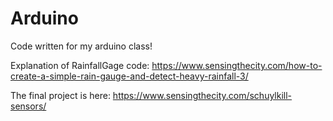 # Arduino

Code written for my arduino class!



Explanation of RainfallGage code: 
https://www.sensingthecity.com/how-to-create-a-simple-rain-gauge-and-detect-heavy-rainfall-3/



The final project is here: https://www.sensingthecity.com/schuylkill-sensors/
